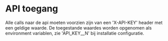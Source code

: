 API toegang
===================

Alle calls naar de api moeten voorzien zijn van een 'X-API-KEY' header met een geldige waarde.
De toegestande waardes worden opgenomen als environment variablen, zie 'API_KEY__N' bij installatie configuratie.
